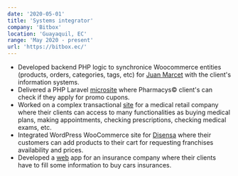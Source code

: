 ```yaml
---
date: '2020-05-01'
title: 'Systems integrator'
company: 'Bitbox'
location: 'Guayaquil, EC'
range: 'May 2020 - present'
url: 'https://bitbox.ec/'
---
```


- Developed backend PHP logic to synchronice Woocommerce entities (products, orders, categories, tags, etc) for [Juan Marcet](https://juanmarcet.com/) with the client's information systems.
- Delivered a PHP Laravel [microsite](https://happytime.pharmacys.com.ec/) where Pharmacys© client's can check if they apply for promo cupons.
- Worked on a complex transactional [site](https://www.veris.com.ec/) for a medical retail company where their clients can access to many functionalities as buying medical plans, making appointments, checking prescriptions, checking medical exams, etc.
- Integrated WordPress WooCommerce site for [Disensa](https://disensa.com.ec/) where their customers can add products to their cart for requesting franchises availability and prices.
- Developed a [web](https://go.hispanadeseguros.com/) app for an insurance company where their clients have to fill some information to buy cars insurances.
